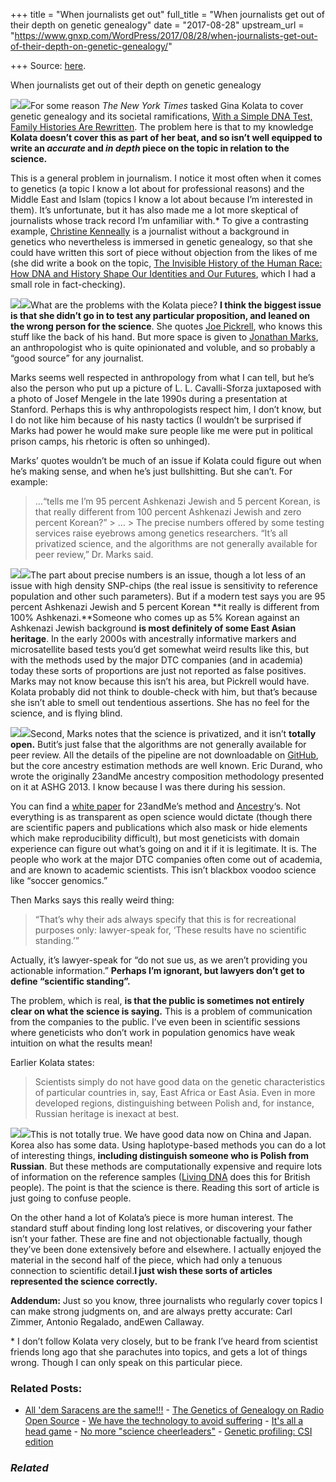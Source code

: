 +++
title = "When journalists get out"
full_title = "When journalists get out of their depth on genetic genealogy"
date = "2017-08-28"
upstream_url = "https://www.gnxp.com/WordPress/2017/08/28/when-journalists-get-out-of-their-depth-on-genetic-genealogy/"

+++
Source: [here](https://www.gnxp.com/WordPress/2017/08/28/when-journalists-get-out-of-their-depth-on-genetic-genealogy/).

When journalists get out of their depth on genetic genealogy

[![](https://i0.wp.com/www.gnxp.com/WordPress/wp-content/uploads/2017/08/geneticgenealogy.jpeg?resize=196%2C257)![](https://i0.wp.com/www.gnxp.com/WordPress/wp-content/uploads/2017/08/geneticgenealogy.jpeg?resize=196%2C257)](https://www.amazon.com/exec/obidos/ASIN/B01N43048J/geneexpressio-20)For some reason *The New York Times* tasked Gina Kolata to cover genetic genealogy and its societal ramifications, [With a Simple DNA Test, Family Histories Are Rewritten](https://www.nytimes.com/2017/08/28/science/dna-tests-ancestry.html). The problem here is that to my knowledge **Kolata doesn’t cover this as part of her beat, and so isn’t well equipped to write an *accurate* and *in depth* piece on the topic in relation to the science.**

This is a general problem in journalism. I notice it most often when it comes to genetics (a topic I know a lot about for professional reasons) and the Middle East and Islam (topics I know a lot about because I’m interested in them). It’s unfortunate, but it has also made me a lot more skeptical of journalists whose track record I’m unfamiliar with.\* To give a contrasting example, [Christine Kenneally](https://en.wikipedia.org/wiki/Christine_Kenneally) is a journalist without a background in genetics who nevertheless is immersed in genetic genealogy, so that she could have written this sort of piece without objection from the likes of me (she did write a book on the topic, [The Invisible History of the Human Race: How DNA and History Shape Our Identities and Our Futures](https://www.amazon.com/exec/obidos/ASIN/B00ISEP2BM/geneexpressio-20), which I had a small role in fact-checking).

[![](https://i0.wp.com/www.gnxp.com/WordPress/wp-content/uploads/2017/08/invisiblehistory.jpeg?resize=183%2C276)![](https://i0.wp.com/www.gnxp.com/WordPress/wp-content/uploads/2017/08/invisiblehistory.jpeg?resize=183%2C276)](https://www.amazon.com/exec/obidos/ASIN/B00ISEP2BM/geneexpressio-20)What are the problems with the Kolata piece? **I think the biggest issue is that she didn’t go in to test any particular proposition, and leaned on the wrong person for the science**. She quotes [Joe Pickrell](https://twitter.com/joe_pickrell?lang=en), who knows this stuff like the back of his hand. But more space is given to [Jonathan Marks](https://en.wikipedia.org/wiki/Jonathan_M._Marks), an anthropologist who is quite opinionated and voluble, and so probably a “good source” for any journalist.

Marks seems well respected in anthropology from what I can tell, but he’s also the person who put up a picture of L. L. Cavalli-Sforza juxtaposed with a photo of Josef Mengele in the late 1990s during a presentation at Stanford. Perhaps this is why anthropologists respect him, I don’t know, but I do not like him because of his nasty tactics (I wouldn’t be surprised if Marks had power he would make sure people like me were put in political prison camps, his rhetoric is often so unhinged).

Marks’ quotes wouldn’t be much of an issue if Kolata could figure out when he’s making sense, and when he’s just bullshitting. But she can’t. For example:

> …“tells me I’m 95 percent Ashkenazi Jewish and 5 percent Korean, is that really different from 100 percent Ashkenazi Jewish and zero percent Korean?” >
> … >
> The precise numbers offered by some testing services raise eyebrows among genetics researchers. “It’s all privatized science, and the algorithms are not generally available for peer review,” Dr. Marks said.

[![](https://i0.wp.com/www.gnxp.com/WordPress/wp-content/uploads/2017/08/exploringpersonalgenomics.jpeg?resize=196%2C257)![](https://i0.wp.com/www.gnxp.com/WordPress/wp-content/uploads/2017/08/exploringpersonalgenomics.jpeg?resize=196%2C257)](https://www.amazon.com/exec/obidos/ASIN/B00C7S753I/geneexpressio-20)The part about precise numbers is an issue, though a lot less of an issue with high density SNP-chips (the real issue is sensitivity to reference population and other such parameters). But if a modern test says you are 95 percent Ashkenazi Jewish and 5 percent Korean **it really is different from 100% Ashkenazi.**Someone who comes up as 5% Korean against an Ashkenazi Jewish background **is most definitely of some East Asian heritage**. In the early 2000s with ancestrally informative markers and microsatellite based tests you’d get somewhat weird results like this, but with the methods used by the major DTC companies (and in academia) today these sorts of proportions are just not reported as false positives. Marks may not know because this isn’t his area, but Pickrell would have. Kolata probably did not think to double-check with him, but that’s because she isn’t able to smell out tendentious assertions. She has no feel for the science, and is flying blind.

[![](https://i0.wp.com/www.gnxp.com/WordPress/wp-content/uploads/2017/08/hereisahumanbeing.jpeg?resize=182%2C277)![](https://i0.wp.com/www.gnxp.com/WordPress/wp-content/uploads/2017/08/hereisahumanbeing.jpeg?resize=182%2C277)](https://www.amazon.com/exec/obidos/ASIN/B003V1WTIQ/geneexpressio-20)Second, Marks notes that the science is privatized, and it isn’t **totally open.** Butit’s just false that the algorithms are not generally available for peer review. All the details of the pipeline are not downloadable on [GitHub](https://github.com/), but the core ancestry estimation methods are well known. Eric Durand, who wrote the originally 23andMe ancestry composition methodology presented on it at ASHG 2013. I know because I was there during his session.

You can find a [white paper](https://permalinks.23andme.com/pdf/23-16_ancestry_composition.pdf) for 23andMe’s method and [Ancestry](https://www.ancestry.com/dna/resource/whitePaper/AncestryDNA-Ethnicity-White-Paper)‘s. Not everything is as transparent as open science would dictate (though there are scientific papers and publications which also mask or hide elements which make reproducibility difficult), but most geneticists with domain experience can figure out what’s going on and it if it is legitimate. It is. The people who work at the major DTC companies often come out of academia, and are known to academic scientists. This isn’t blackbox voodoo science like “soccer genomics.”

Then Marks says this really weird thing:

> “That’s why their ads always specify that this is for recreational purposes only: lawyer-speak for, ‘These results have no scientific standing.’”

Actually, it’s lawyer-speak for “do not sue us, as we aren’t providing you actionable information.” **Perhaps I’m ignorant, but lawyers don’t get to define “scientific standing”.**

The problem, which is real, **is that the public is sometimes not entirely clear on what the science is saying.** This is a problem of communication from the companies to the public. I’ve even been in scientific sessions where geneticists who don’t work in population genomics have weak intuition on what the results mean!

Earlier Kolata states:

> Scientists simply do not have good data on the genetic characteristics of particular countries in, say, East Africa or East Asia. Even in more developed regions, distinguishing between Polish and, for instance, Russian heritage is inexact at best.

[![](https://i0.wp.com/www.gnxp.com/WordPress/wp-content/uploads/2017/08/the_gene.jpeg?resize=182%2C277)![](https://i0.wp.com/www.gnxp.com/WordPress/wp-content/uploads/2017/08/the_gene.jpeg?resize=182%2C277)](https://www.amazon.com/exec/obidos/ASIN/B017I25DCC/geneexpressio-20)This is not totally true. We have good data now on China and Japan. Korea also has some data. Using haplotype-based methods you can do a lot of interesting things, **including distinguish someone who is Polish from Russian**. But these methods are computationally expensive and require lots of information on the reference samples ([Living DNA](https://www.livingdna.com/en-us?ref=google&gclid=Cj0KCQjw_o7NBRDgARIsAKvAgt2gJmBgDTC0FrRv-cS0pnCCgp2-5mduzyCBo_vLOxoPBUab9koMAHIaAq_CEALw_wcB) does this for British people). The point is that the science is there. Reading this sort of article is just going to confuse people.

On the other hand a lot of Kolata’s piece is more human interest. The standard stuff about finding long lost relatives, or discovering your father isn’t your father. These are fine and not objectionable factually, though they’ve been done extensively before and elsewhere. I actually enjoyed the material in the second half of the piece, which had only a tenuous connection to scientific detail.**I just wish these sorts of articles represented the science correctly.**

**Addendum:** Just so you know, three journalists who regularly cover topics I can make strong judgments on, and are always pretty accurate: Carl Zimmer, Antonio Regalado, andEwen Callaway.

\* I don’t follow Kolata very closely, but to be frank I’ve heard from scientist friends long ago that she parachutes into topics, and gets a lot of things wrong. Though I can only speak on this particular piece.

### Related Posts:

- [All 'dem Saracens are the
  same!!!](https://www.gnxp.com/WordPress/2006/10/16/all-dem-saracens-are-the-same/) - [The Genetics of Genealogy on Radio Open
  Source](https://www.gnxp.com/WordPress/2006/02/07/the-genetics-of-genealogy-on-radio-open-source/) - [We have the technology to avoid
  suffering](https://www.gnxp.com/WordPress/2014/02/04/we-have-the-technology-to-avoid-suffering/) - [It's all a head
  game](https://www.gnxp.com/WordPress/2005/08/05/it-s-all-a-head-game/) - [No more "science
  cheerleaders"](https://www.gnxp.com/WordPress/2018/09/03/no-more-science-cheerleaders/) - [Genetic profiling: CSI
  edition](https://www.gnxp.com/WordPress/2012/01/22/genetic-profiling-csi-edition/)

### *Related*

[](https://www.addtoany.com/add_to/facebook?linkurl=https%3A%2F%2Fwww.gnxp.com%2FWordPress%2F2017%2F08%2F28%2Fwhen-journalists-get-out-of-their-depth-on-genetic-genealogy%2F&linkname=When%20journalists%20get%20out%20of%20their%20depth%20on%20genetic%20genealogy "Facebook")[](https://www.addtoany.com/add_to/twitter?linkurl=https%3A%2F%2Fwww.gnxp.com%2FWordPress%2F2017%2F08%2F28%2Fwhen-journalists-get-out-of-their-depth-on-genetic-genealogy%2F&linkname=When%20journalists%20get%20out%20of%20their%20depth%20on%20genetic%20genealogy "Twitter")[](https://www.addtoany.com/add_to/email?linkurl=https%3A%2F%2Fwww.gnxp.com%2FWordPress%2F2017%2F08%2F28%2Fwhen-journalists-get-out-of-their-depth-on-genetic-genealogy%2F&linkname=When%20journalists%20get%20out%20of%20their%20depth%20on%20genetic%20genealogy "Email")[](https://www.addtoany.com/share)
